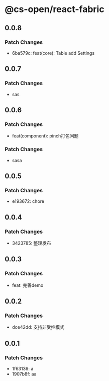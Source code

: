 # @cs-open/react-fabric

## 0.0.8

### Patch Changes

- 6ba579c: feat(core): Table add Settings

## 0.0.7

### Patch Changes

- sas

## 0.0.6

### Patch Changes

- feat(component): pinch打包问题

### Patch Changes

- sasa

## 0.0.5

### Patch Changes

- e193672: chore

## 0.0.4

### Patch Changes

- 3423785: 整理发布

## 0.0.3

### Patch Changes

- feat: 完善demo

## 0.0.2

### Patch Changes

- dce42dd: 支持非受控模式

## 0.0.1

### Patch Changes

- 1f63136: a
- 1907b8f: aa

